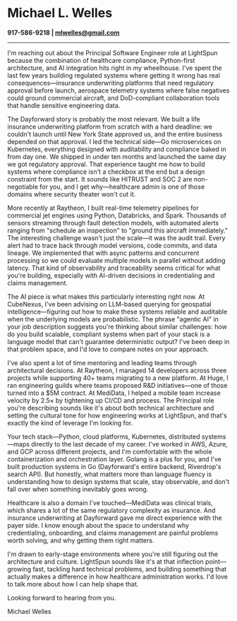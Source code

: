 # Michael L. Welles
**917-586-9218 | mlwelles@gmail.com**

---

I'm reaching out about the Principal Software Engineer role at LightSpun because the combination of healthcare compliance, Python-first architecture, and AI integration hits right in my wheelhouse. I've spent the last few years building regulated systems where getting it wrong has real consequences—insurance underwriting platforms that need regulatory approval before launch, aerospace telemetry systems where false negatives could ground commercial aircraft, and DoD-compliant collaboration tools that handle sensitive engineering data.

The Dayforward story is probably the most relevant. We built a life insurance underwriting platform from scratch with a hard deadline: we couldn't launch until New York State approved us, and the entire business depended on that approval. I led the technical side—Go microservices on Kubernetes, everything designed with auditability and compliance baked in from day one. We shipped in under ten months and launched the same day we got regulatory approval. That experience taught me how to build systems where compliance isn't a checkbox at the end but a design constraint from the start. It sounds like HITRUST and SOC 2 are non-negotiable for you, and I get why—healthcare admin is one of those domains where security theater won't cut it.

More recently at Raytheon, I built real-time telemetry pipelines for commercial jet engines using Python, Databricks, and Spark. Thousands of sensors streaming through fault detection models, with automated alerts ranging from "schedule an inspection" to "ground this aircraft immediately." The interesting challenge wasn't just the scale—it was the audit trail. Every alert had to trace back through model versions, code commits, and data lineage. We implemented that with async patterns and concurrent processing so we could evaluate multiple models in parallel without adding latency. That kind of observability and traceability seems critical for what you're building, especially with AI-driven decisions in credentialing and claims management.

The AI piece is what makes this particularly interesting right now. At CubeNexus, I've been advising on LLM-based querying for geospatial intelligence—figuring out how to make these systems reliable and auditable when the underlying models are probabilistic. The phrase "agentic AI" in your job description suggests you're thinking about similar challenges: how do you build scalable, compliant systems when part of your stack is a language model that can't guarantee deterministic output? I've been deep in that problem space, and I'd love to compare notes on your approach.

I've also spent a lot of time mentoring and leading teams through architectural decisions. At Raytheon, I managed 14 developers across three projects while supporting 40+ teams migrating to a new platform. At Huge, I ran engineering guilds where teams proposed R&D initiatives—one of those turned into a $5M contract. At MediData, I helped a mobile team increase velocity by 2.5× by tightening up CI/CD and process. The Principal role you're describing sounds like it's about both technical architecture and setting the cultural tone for how engineering works at LightSpun, and that's exactly the kind of leverage I'm looking for.

Your tech stack—Python, cloud platforms, Kubernetes, distributed systems—maps directly to the last decade of my career. I've worked in AWS, Azure, and GCP across different projects, and I'm comfortable with the whole containerization and orchestration layer. Golang is a plus for you, and I've built production systems in Go (Dayforward's entire backend, Riverdrop's search API). But honestly, what matters more than language fluency is understanding how to design systems that scale, stay observable, and don't fall over when something inevitably goes wrong.

Healthcare is also a domain I've touched—MediData was clinical trials, which shares a lot of the same regulatory complexity as insurance. And insurance underwriting at Dayforward gave me direct experience with the payer side. I know enough about the space to understand why credentialing, onboarding, and claims management are painful problems worth solving, and why getting them right matters.

I'm drawn to early-stage environments where you're still figuring out the architecture and culture. LightSpun sounds like it's at that inflection point—growing fast, tackling hard technical problems, and building something that actually makes a difference in how healthcare administration works. I'd love to talk more about how I can help shape that.

Looking forward to hearing from you.

Michael Welles
